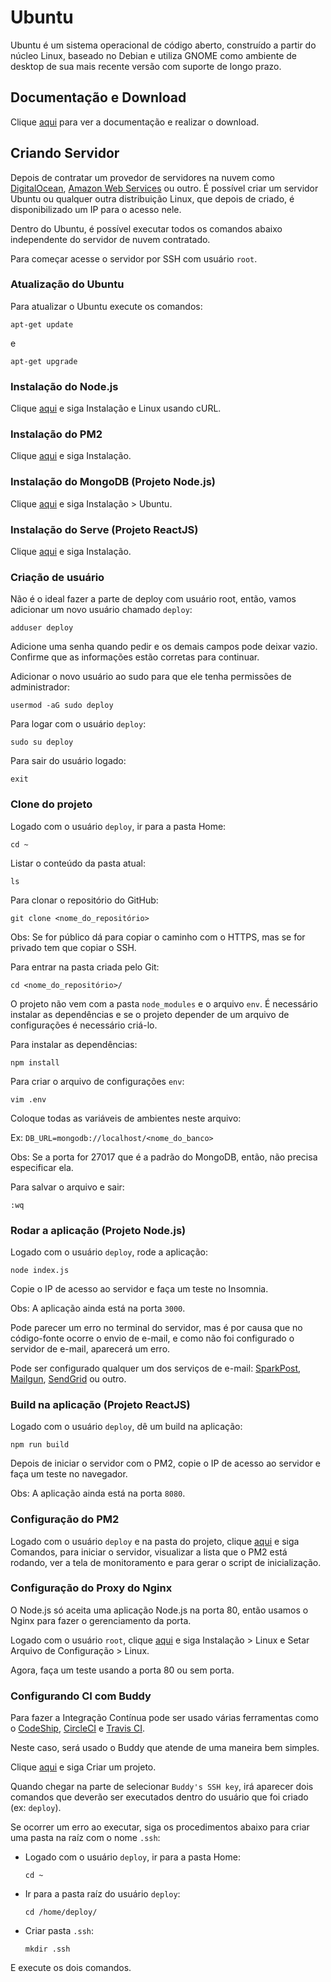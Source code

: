 # Ubuntu

Ubuntu é um sistema operacional de código aberto, construído a partir do núcleo Linux, baseado no Debian e utiliza GNOME como ambiente de desktop de sua mais recente versão com suporte de longo prazo.

## Documentação e Download

Clique [aqui](https://www.ubuntu.com/download) para ver a documentação e realizar o download.

## Criando Servidor

Depois de contratar um provedor de servidores na nuvem como [DigitalOcean](../server/digitalocean.md), [Amazon Web Services](../server/amazon-web-services.md) ou outro. É possível criar um servidor Ubuntu ou qualquer outra distribuição Linux, que depois de criado, é disponibilizado um IP para o acesso nele.

Dentro do Ubuntu, é possível executar todos os comandos abaixo independente do servidor de nuvem contratado.

Para começar acesse o servidor por SSH com usuário `root`.

### Atualização do Ubuntu

Para atualizar o Ubuntu execute os comandos:

```
apt-get update
```

e

```
apt-get upgrade
```

### Instalação do Node.js

Clique [aqui](../nodejs/nodejs.md) e siga Instalação e Linux usando cURL.

### Instalação do PM2

Clique [aqui](../nodejs/libs/pm2.md) e siga Instalação.

### Instalação do MongoDB (Projeto Node.js)

Clique [aqui](../database/mongodb/mongodb.md) e siga Instalação > Ubuntu.

### Instalação do Serve (Projeto ReactJS)

Clique [aqui](../nodejs/libs/serve.md) e siga Instalação.

### Criação de usuário

Não é o ideal fazer a parte de deploy com usuário root, então, vamos adicionar um novo usuário chamado `deploy`:

```
adduser deploy
```

Adicione uma senha quando pedir e os demais campos pode deixar vazio. Confirme que as informações estão corretas para continuar.

Adicionar o novo usuário ao sudo para que ele tenha permissões de administrador:

```
usermod -aG sudo deploy
```

Para logar com o usuário `deploy`:

```
sudo su deploy
```

Para sair do usuário logado:

```
exit
```

### Clone do projeto

Logado com o usuário `deploy`, ir para a pasta Home:

```
cd ~
```

Listar o conteúdo da pasta atual:

```
ls
```

Para clonar o repositório do GitHub:

```
git clone <nome_do_repositório>
```

Obs: Se for público dá para copiar o caminho com o HTTPS, mas se for privado tem que copiar o SSH.

Para entrar na pasta criada pelo Git:

```
cd <nome_do_repositório>/
```

O projeto não vem com a pasta `node_modules` e o arquivo `env`. É necessário instalar as dependências e se o projeto depender de um arquivo de configurações é necessário criá-lo.

Para instalar as dependências:

```
npm install
```

Para criar o arquivo de configurações `env`:

```
vim .env
```

Coloque todas as variáveis de ambientes neste arquivo:

Ex: `DB_URL=mongodb://localhost/<nome_do_banco>`

Obs: Se a porta for 27017 que é a padrão do MongoDB, então, não precisa especificar ela.

Para salvar o arquivo e sair:

```
:wq
```

### Rodar a aplicação (Projeto Node.js)

Logado com o usuário `deploy`, rode a aplicação:

```
node index.js
```

Copie o IP de acesso ao servidor e faça um teste no Insomnia.

Obs: A aplicação ainda está na porta `3000`.

Pode parecer um erro no terminal do servidor, mas é por causa que no código-fonte ocorre o envio de e-mail, e como não foi configurado o servidor de e-mail, aparecerá um erro.

Pode ser configurado qualquer um dos serviços de e-mail: [SparkPost](../email/sparkpost.md), [Mailgun](../email/mailgun.md), [SendGrid](../email/sendgrid.md) ou outro.

### Build na aplicação (Projeto ReactJS)

Logado com o usuário `deploy`, dê um build na aplicação:

```
npm run build
```

Depois de iniciar o servidor com o PM2, copie o IP de acesso ao servidor e faça um teste no navegador.

Obs: A aplicação ainda está na porta `8080`.

### Configuração do PM2

Logado com o usuário `deploy` e na pasta do projeto, clique [aqui](../nodejs/libs/pm2.md) e siga Comandos, para iniciar o servidor, visualizar a lista que o PM2 está rodando, ver a tela de monitoramento e para gerar o script de inicialização.

### Configuração do Proxy do Nginx

O Node.js só aceita uma aplicação Node.js na porta 80, então usamos o Nginx para fazer o gerenciamento da porta.

Logado com o usuário `root`, clique [aqui](../web-server/nginx.md) e siga Instalação > Linux e Setar Arquivo de Configuração > Linux.

Agora, faça um teste usando a porta 80 ou sem porta.

### Configurando CI com Buddy

Para fazer a Integração Contínua pode ser usado várias ferramentas como o [CodeShip](../ci-cd/codeship.md), [CircleCI](../ci-cd/circleci.md) e [Travis CI](../ci-cd/travis-ci.md).

Neste caso, será usado o Buddy que atende de uma maneira bem simples.

Clique [aqui](../ci-cd/buddy.md) e siga Criar um projeto.

Quando chegar na parte de selecionar `Buddy's SSH key`, irá aparecer dois comandos que deverão ser executados dentro do usuário que foi criado (ex: `deploy`).

Se ocorrer um erro ao executar, siga os procedimentos abaixo para criar uma pasta na raíz com o nome `.ssh`:

- Logado com o usuário `deploy`, ir para a pasta Home:

  ```
  cd ~
  ```

- Ir para a pasta raíz do usuário `deploy`:

  ```
  cd /home/deploy/
  ```

- Criar pasta `.ssh`:

  ```
  mkdir .ssh
  ```

E execute os dois comandos.